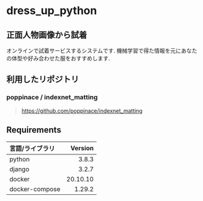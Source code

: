 # dress_up_python
## 正面人物画像から試着
オンラインで試着サービスするシステムです.
機械学習で得た情報を元にあなたの体型や好み合わせた服をおすすめします.

## 利用したリポジトリ
### poppinace / indexnet_matting
> <https://github.com/poppinace/indexnet_matting>

## Requirements
| 言語/ライブラリ | Version|
| :------------| ---------: |
| python | 3.8.3　|
| django | 3.2.7　|
| docker | 20.10.10 |
| docker-compose |  1.29.2　|
